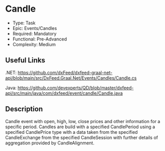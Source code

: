 ﻿# Candle

* Type: Task
* Epic: Events/Candles
* Required: Mandatory
* Functional: Pre-Advanced
* Complexity: Medium

## Useful Links

.NET:
https://github.com/dxFeed/dxfeed-graal-net-api/blob/main/src/DxFeed.Graal.Net/Events/Candles/Candle.cs

Java:
https://github.com/devexperts/QD/blob/master/dxfeed-api/src/main/java/com/dxfeed/event/candle/Candle.java

## Description

Candle event with open, high, low, close prices and other information for a specific period. Candles are build with a
specified CandlePeriod using a specified CandlePrice type with a data taken from the specified CandleExchange from the
specified CandleSession with further details of aggregation provided by CandleAlignment.
